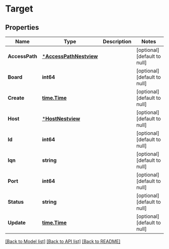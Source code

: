 # Target

## Properties
Name | Type | Description | Notes
------------ | ------------- | ------------- | -------------
**AccessPath** | [***AccessPathNestview**](AccessPath_Nestview.md) |  | [optional] [default to null]
**Board** | **int64** |  | [optional] [default to null]
**Create** | [**time.Time**](time.Time.md) |  | [optional] [default to null]
**Host** | [***HostNestview**](Host_Nestview.md) |  | [optional] [default to null]
**Id** | **int64** |  | [optional] [default to null]
**Iqn** | **string** |  | [optional] [default to null]
**Port** | **int64** |  | [optional] [default to null]
**Status** | **string** |  | [optional] [default to null]
**Update** | [**time.Time**](time.Time.md) |  | [optional] [default to null]

[[Back to Model list]](../README.md#documentation-for-models) [[Back to API list]](../README.md#documentation-for-api-endpoints) [[Back to README]](../README.md)


